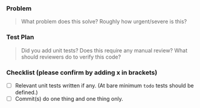 ### Problem
> What problem does this solve?  Roughly how urgent/severe is this?



### Test Plan
> Did you add unit tests?  Does this require any manual review?  What should reviewers do to verify this code?



### Checklist (please confirm by adding x in brackets)
- [ ] Relevant unit tests written if any.  (At bare minimum `todo` tests should be defined.)
- [ ] Commit(s) do one thing and one thing only.
